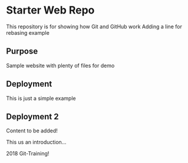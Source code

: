 # Starter Web Repo

This repository is for showing how Git and GitHub work
Adding a line for rebasing example

## Purpose

Sample website with plenty of files for demo


## Deployment

This is just a simple example

## Deployment 2 

Content to be added!

This us an introduction...

2018 Git-Training! 
